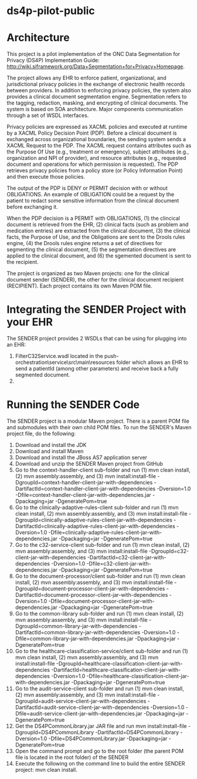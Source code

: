 ds4p-pilot-public
=================

Architecture
=================

This project is a pilot implementation of the ONC Data Segmentation for Privacy (DS4P) Implementation Guide: http://wiki.siframework.org/Data+Segmentation+for+Privacy+Homepage.

The project allows any EHR to enforce patient, organizational, and jurisdictional privacy policies in the exchange of electronic health records between providers. In addition to enforcing privacy policies, the system also provides a clinical document segmentation engine. Segmentation refers to the tagging, redaction, masking, and encrypting of clinical documents. The system is based on SOA architecture. Major components communication through a set of WSDL interfaces.

Privacy policies are expressed as XACML policies and executed at runtime by a XACML Policy Decision Point (PDP). Before a clinical document is exchanged across organizational boundaries, the sending system sends a XACML Request to the PDP. The XACML request contains attributes such as the Purpose Of Use (e.g., treatment or emergency), subject attributes (e.g., organization and NPI of provider), and resource attributes (e.g., requested document and operations for which permission is requested). The PDP retrieves privacy policies from a policy store (or Policy Information Point) and then execute those policies.

The output of the PDP is DENY or PERMIT decision with or without OBLIGATIONS. An example of OBLIGATION could be a request by the patient to redact some sensitive information from the clinical document before exchanging it.

When the PDP decision is a PERMIT with OBLIGATIONS, (1) the clincical document is retrieved from the EHR, (2) clinical facts (such as problem and medication entries) are extracted from the clinical document, (3) the clinical facts, the Purpose of Use, and the Obligations are sent to the Drools rules engine, (4) the Drools rules engine returns a set of directives for segmenting the clinical document, (5) the segmentation directives are applied to the clinical document, and (6) the sgemented document is sent to the recipient.

The project is organized as two Maven projects: one for the clinical document sender (SENDER), the other for the clinical document recipient (RECIPIENT). Each project contains its own Maven POM file. 

Integrating the SENDER Project with your EHR
=================

The SENDER project provides 2 WSDLs that can be using for plugging into an EHR:

1. FilterC32Service.wsdl located in the push-orchestration\service\src\main\resources folder which allows an EHR to send a patientId (among other parameters) and receive back a fully segmented document.
2. 

Running the SENDER Code
=================
 
The SENDER project is a modular Maven project. There is a parent POM file and submodules with their own child POM files. To run the SENDER's Maven project file, do the following:

1. Download and install the JDK
2. Download and install Maven
3. Download and install the JBoss AS7 application server
4. Download and unzip the SENDER Maven project from GitHub
5. Go to the context-handler-client sub-folder and run (1) mvn clean install, (2) mvn assembly:assembly, and (3) mvn install:install-file -DgroupId=context-handler-client-jar-with-dependencies -DartifactId=context-handler-client-jar-with-dependencies -Dversion=1.0 -Dfile=context-handler-client-jar-with-dependencies.jar -Dpackaging=jar -DgeneratePom=true
6. Go to the clinically-adaptive-rules-client sub-folder and run (1) mvn clean install, (2) mvn assembly:assembly, and (3) mvn install:install-file -DgroupId=clinically-adaptive-rules-client-jar-with-dependencies -DartifactId=clinically-adaptive-rules-client-jar-with-dependencies -Dversion=1.0 -Dfile=clinically-adaptive-rules-client-jar-with-dependencies.jar -Dpackaging=jar -DgeneratePom=true
7. Go to the c32-service-client sub-folder and run (1) mvn clean install, (2) mvn assembly:assembly, and (3) mvn install:install-file -DgroupId=c32-client-jar-with-dependencies -DartifactId=c32-client-jar-with-dependencies -Dversion=1.0 -Dfile=c32-client-jar-with-dependencies.jar -Dpackaging=jar -DgeneratePom=true
8. Go to the document-processor/client sub-folder and run (1) mvn clean install, (2) mvn assembly:assembly, and (3) mvn install:install-file -DgroupId=document-processor-client-jar-with-dependencies -DartifactId=document-processor-client-jar-with-dependencies -Dversion=1.0 -Dfile=document-processor-client-jar-with-dependencies.jar -Dpackaging=jar -DgeneratePom=true
9. Go to the common-library sub-folder and run (1) mvn clean install, (2) mvn assembly:assembly, and (3) mvn install:install-file -DgroupId=common-library-jar-with-dependencies -DartifactId=common-library-jar-with-dependencies -Dversion=1.0 -Dfile=common-library-jar-with-dependencies.jar -Dpackaging=jar -DgeneratePom=true
10. Go to the healthcare-classification-service/client sub-folder and run (1) mvn clean install, (2) mvn assembly:assembly, and (3) mvn install:install-file -DgroupId=healthcare-classification-client-jar-with-dependencies -DartifactId=healthcare-classification-client-jar-with-dependencies -Dversion=1.0 -Dfile=healthcare-classification-client-jar-with-dependencies.jar -Dpackaging=jar -DgeneratePom=true
11. Go to the audit-service-client sub-folder and run (1) mvn clean install, (2) mvn assembly:assembly, and (3) mvn install:install-file -DgroupId=audit-service-client-jar-with-dependencies -DartifactId=audit-service-client-jar-with-dependencies -Dversion=1.0 -Dfile=audit-service-client-jar-with-dependencies.jar -Dpackaging=jar -DgeneratePom=true
12. Get the DS4PCommonLibrary.jar  JAR file and run mvn install:install-file -DgroupId=DS4PCommonLibrary -DartifactId=DS4PCommonLibrary -Dversion=1.0 -Dfile=DS4PCommonLibrary.jar -Dpackaging=jar -DgeneratePom=true
5. Open the command prompt and go to the root folder (the parent POM file is located in the root folder) of the SENDER
6. Execute the following on the command line to build the entire SENDER project: mvn clean install.